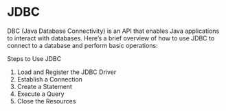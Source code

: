 # JDBC


DBC (Java Database Connectivity) is an API that enables Java applications to interact with databases. Here’s a brief overview of how to use JDBC to connect to a database and perform basic operations:

Steps to Use JDBC
1. Load and Register the JDBC Driver
2. Establish a Connection
3. Create a Statement
4. Execute a Query
5. Close the Resources
